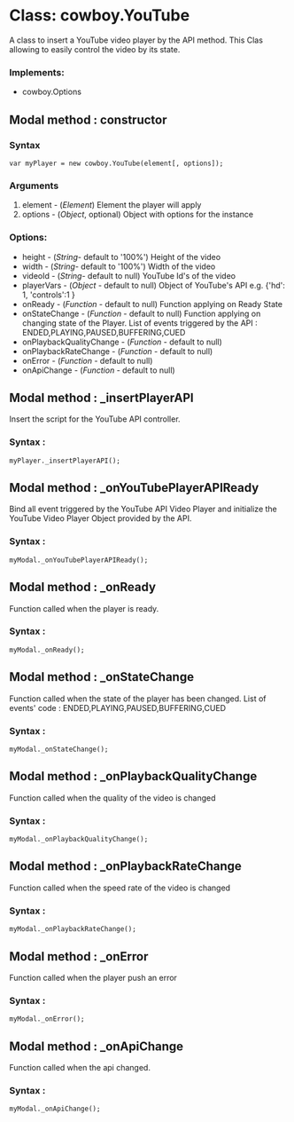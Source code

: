 # Class: cowboy.YouTube

A class to insert a YouTube video player by the API method. This Clas allowing to easily control the video by its state.

### Implements:

* cowboy.Options

## Modal method : constructor ##

### Syntax

	var myPlayer = new cowboy.YouTube(element[, options]);


### Arguments

1. element - (*Element*) Element the player will apply
2. options - (*Object*, optional) Object with options for the instance

### Options:

* height - (*String*- default to '100%') Height of the video
* width - (*String*- default to '100%') Width of the video
* videoId - (*String*- default to null) YouTube Id's of the video
* playerVars - (*Object* - default to null) Object of YouTube's API e.g. {'hd': 1, 'controls':1 }
* onReady - (*Function* - default to null) Function applying on Ready State 
* onStateChange - (*Function* - default to null) Function applying on changing state of the Player. List of events triggered by the API : ENDED,PLAYING,PAUSED,BUFFERING,CUED
* onPlaybackQualityChange - (*Function* - default to null) 
* onPlaybackRateChange - (*Function* - default to null) 
* onError - (*Function* - default to null) 
* onApiChange - (*Function* - default to null) 

## Modal method : _insertPlayerAPI

Insert the script for the YouTube API controller.

### Syntax :

	myPlayer._insertPlayerAPI();

## Modal method : _onYouTubePlayerAPIReady

Bind all event triggered by the YouTube API Video Player and initialize the YouTube Video Player Object provided by the API. 

### Syntax :

	myModal._onYouTubePlayerAPIReady();

## Modal method : _onReady

Function called when the player is ready.

### Syntax :

	myModal._onReady();

## Modal method : _onStateChange

Function called when the state of the player has been changed. List of events' code : ENDED,PLAYING,PAUSED,BUFFERING,CUED

### Syntax :

	myModal._onStateChange();

## Modal method : _onPlaybackQualityChange

Function called when the quality of the video is changed

### Syntax :

	myModal._onPlaybackQualityChange();

## Modal method : _onPlaybackRateChange

Function called when the speed rate of the video is changed

### Syntax :

	myModal._onPlaybackRateChange();

## Modal method : _onError

Function called when the player push an error

### Syntax :

	myModal._onError();

## Modal method : _onApiChange

Function called when the api changed.

### Syntax :

	myModal._onApiChange();
